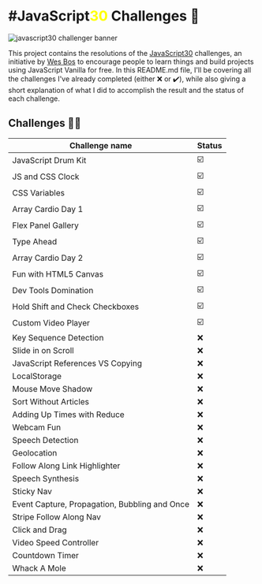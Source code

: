 # #JavaScript<span style="color:yellow">30</span> Challenges 🥇

![javascript30 challenger banner](https://github.com/synkodev/javascript30-challenges/assets/69865585/fa46ab60-a4b7-4a2d-bf1c-1c1529ca611b)

This project contains the resolutions of the [JavaScript30](https://javascript30.com/) challenges, an initiative by [Wes Bos](https://twitter.com/intent/follow?original_referer=https%3A%2F%2Fjavascript30.com%2F&ref_src=twsrc%5Etfw%7Ctwcamp%5Ebuttonembed%7Ctwterm%5Efollow%7Ctwgr%5Ewesbos&region=follow_link&screen_name=wesbos) to encourage people to learn things and build projects using JavaScript Vanilla for free.
In this README.md file, I'll be covering all the challenges I've already completed (either ❌ or ✔️), while also giving a short explanation of what I did to accomplish the result and the status of each challenge. 

## Challenges 👨‍💻
| Challenge name | Status |
| --- | ---|
| JavaScript Drum Kit |  ☑️  |
| JS and CSS Clock | ☑️  |
| CSS Variables | ☑️  |
| Array Cardio Day 1 |  ☑️  |
| Flex Panel Gallery |  ☑️  |
| Type Ahead |  ☑️  |
| Array Cardio Day 2 |  ☑️  |
| Fun with HTML5 Canvas |  ☑️  |
| Dev Tools Domination |  ☑️  |
| Hold Shift and Check Checkboxes |  ☑️  |
| Custom Video Player |  ☑️  |
| Key Sequence Detection |  ❌  |
| Slide in on Scroll |  ❌  |
| JavaScript References VS Copying |  ❌  |
| LocalStorage |  ❌  |
| Mouse Move Shadow |  ❌  |
| Sort Without Articles |  ❌  |
| Adding Up Times with Reduce |  ❌  |
| Webcam Fun |  ❌  |
| Speech Detection |  ❌  |
| Geolocation |  ❌  |
| Follow Along Link Highlighter |  ❌  |
| Speech Synthesis |  ❌  |
| Sticky Nav |  ❌  |
| Event Capture, Propagation, Bubbling and Once |  ❌  |
| Stripe Follow Along Nav |  ❌  |
| Click and Drag |  ❌  |
| Video Speed Controller |  ❌  |
| Countdown Timer |  ❌  |
| Whack A Mole |  ❌  |

